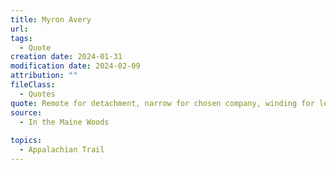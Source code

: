 ```yaml
---
title: Myron Avery
url: 
tags:
  - Quote
creation date: 2024-01-31
modification date: 2024-02-09
attribution: ""
fileClass:
  - Quotes
quote: Remote for detachment, narrow for chosen company, winding for leisure, lonely for contemplation, it beckons not merely north and south but upward to the body, mind and soul of man.
source:
  - In the Maine Woods
 
topics:
  - Appalachian Trail
---
```

